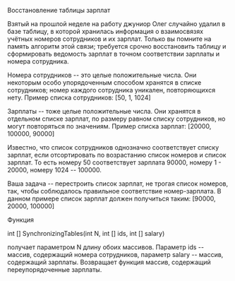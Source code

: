 Восстановление таблицы зарплат

Взятый на прошлой неделе на работу джуниор Олег случайно удалил в базе таблицу, в которой хранилась информация о взаимосвязях учётных номеров сотрудников и их зарплат. Только вы помните на память алгоритм этой связи; требуется срочно восстановить таблицу и сформировать ведомость зарплат в точном соответствии зарплаты и номера сотрудника.

Номера сотрудников -- это целые положительные числа. Они некоторым особо упорядоченным способом хранятся в списке сотрудников; номер каждого сотрудника уникален, повторяющихся нету. Пример списка сотрудников: [50, 1, 1024]

Зарплаты -- тоже целые положительные числа. Они хранятся в отдельном списке зарплат, по размеру равном списку сотрудников, но могут повторяться по значениям. Пример списка зарплат: [20000, 100000, 90000]

Известно, что список сотрудников однозначно соответствует списку зарплат, если отсортировать по возрастанию список номеров и список зарплат. То есть номеру 50 соответствует зарплата 90000, номеру 1 - 20000, номеру 1024 -- 100000.

Ваша задача -- перестроить список зарплат, не трогая список номеров, так, чтобы соблюдалось правильное соответствие номер-зарплата. В данном примере список зарплат должен получиться таким: [90000, 20000, 100000]

Функция

int [] SynchronizingTables(int N, int [] ids, int [] salary)
 
получает параметром N длину обоих массивов. Параметр ids -- массив, содержащий номера сотрудников, параметр salary -- массив, содержащий зарплаты.
Возвращает функция массив, содержащий переупорядоченные зарплаты.